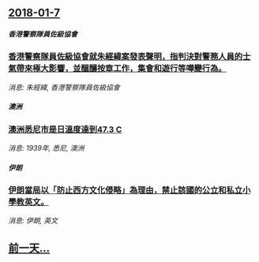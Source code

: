 ## [2018-01-7](/news/2018/01/7/index.md)

##### 香港警察隊員佐級協會
### [香港警察隊員佐級協會就朱經緯案發表聲明，指判決對警務人員的士氣帶來極大影響，並醞釀按章工作，集會和遊行等嘩變行為。 ](/news/2018/01/7/香港警察隊員佐級協會就朱經緯案發表聲明-指判決對警務人員的士氣帶來極大影響-並醞釀按章工作-集會和遊行等嘩變行為.md)
_消息: 朱經緯, 香港警察隊員佐級協會_

##### 澳洲
### [澳洲悉尼市是日溫度達到47.3 C ](/news/2018/01/7/澳洲悉尼市是日溫度達到473-C.md)
_消息: 1939年, 悉尼, 澳洲_

##### 伊朗
### [伊朗當局以「防止西方文化侵略」為理由，禁止該國的公立和私立小學教英文。 ](/news/2018/01/7/伊朗當局以-防止西方文化侵略-為理由-禁止該國的公立和私立小學教英文.md)
_消息: 伊朗, 英文_

## [前一天...](/news/2018/01/6/index.md)

